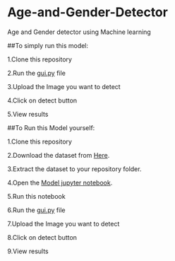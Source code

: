 # Age-and-Gender-Detector
Age and Gender detector using Machine learning

##To simply run this model:

1.Clone this repository

2.Run the [gui.py](https://github.com/PrachiMishra06/Age-and-Gender-Detector/blob/main/gui.py) file

3.Upload the Image you want to detect

4.Click on detect button

5.View results


##To Run this Model yourself:

1.Clone this repository

2.Download the dataset from [Here](https://www.kaggle.com/datasets/jangedoo/utkface-new).

3.Extract the dataset to your repository folder.

4.Open the [Model jupyter notebook](https://github.com/PrachiMishra06/Age-and-Gender-Detector/blob/main/model.ipynb).

5.Run this notebook

6.Run the [gui.py](https://github.com/PrachiMishra06/Age-and-Gender-Detector/blob/main/gui.py) file

7.Upload the Image you want to detect

8.Click on detect button

9.View results
